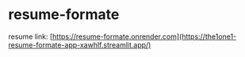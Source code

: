 # resume-formate
resume link:  [https://resume-formate.onrender.com](https://the1one1-resume-formate-app-xawhlf.streamlit.app/)
